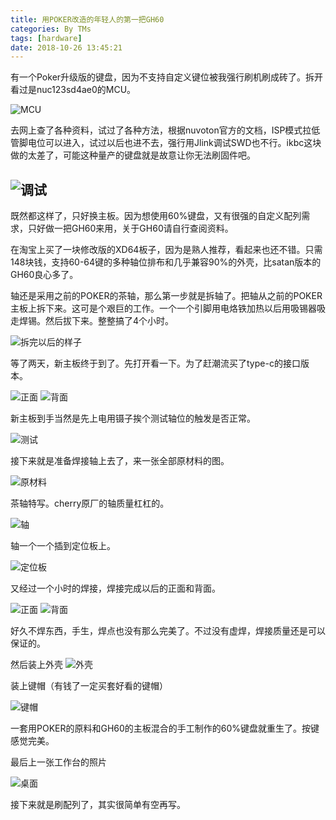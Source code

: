 ```yaml
---
title: 用POKER改造的年轻人的第一把GH60
categories: By TMs
tags: [hardware]
date: 2018-10-26 13:45:21
---
```


有一个Poker升级版的键盘，因为不支持自定义键位被我强行刷机刷成砖了。拆开看过是nuc123sd4ae0的MCU。


![MCU][1]

去网上查了各种资料，试过了各种方法，根据nuvoton官方的文档，ISP模式拉低管脚电位可以进入，试过以后也进不去，强行用Jlink调试SWD也不行。ikbc这块做的太差了，可能这种量产的键盘就是故意让你无法刷固件吧。

![调试][2]
----------
既然都这样了，只好换主板。因为想使用60%键盘，又有很强的自定义配列需求，只好做一把GH60来用，关于GH60请自行查阅资料。

在淘宝上买了一块修改版的XD64板子，因为是熟人推荐，看起来也还不错。只需148块钱，支持60-64键的多种轴位排布和几乎兼容90%的外壳，比satan版本的GH60良心多了。

轴还是采用之前的POKER的茶轴，那么第一步就是拆轴了。把轴从之前的POKER主板上拆下来。这可是个艰巨的工作。一个一个引脚用电烙铁加热以后用吸锡器吸走焊锡。然后拔下来。整整搞了4个小时。

![拆完以后的样子][3]

等了两天，新主板终于到了。先打开看一下。为了赶潮流买了type-c的接口版本。

![正面][4]
![背面][5]

新主板到手当然是先上电用镊子挨个测试轴位的触发是否正常。

![测试][8]

接下来就是准备焊接轴上去了，来一张全部原材料的图。

![原材料][6]

茶轴特写。cherry原厂的轴质量杠杠的。

![轴][7]

轴一个一个插到定位板上。

![定位板][9]

又经过一个小时的焊接，焊接完成以后的正面和背面。

![正面][10]
![背面][11]

好久不焊东西，手生，焊点也没有那么完美了。不过没有虚焊，焊接质量还是可以保证的。

然后装上外壳
![外壳][12]

装上键帽（有钱了一定买套好看的键帽）

![键帽][13]

一套用POKER的原料和GH60的主板混合的手工制作的60%键盘就重生了。按键感觉完美。

最后上一张工作台的照片

![桌面][14]

接下来就是刷配列了，其实很简单有空再写。


  [1]: https://cdn.tms.im/article/20181026/gh60/1.jpg!500
  [2]: https://cdn.tms.im/article/20181026/gh60/2.jpg!500
  [3]: https://cdn.tms.im/article/20181026/gh60/3.jpg!500
  [4]: https://cdn.tms.im/article/20181026/gh60/4.jpg!500
  [5]: https://cdn.tms.im/article/20181026/gh60/5.jpg!500
  [6]: https://cdn.tms.im/article/20181026/gh60/6.jpg!500
  [7]: https://cdn.tms.im/article/20181026/gh60/7.jpg!500
  [8]: https://cdn.tms.im/article/20181026/gh60/8.jpg!500
  [9]: https://cdn.tms.im/article/20181026/gh60/9.jpg!500
  [10]: https://cdn.tms.im/article/20181026/gh60/10.jpg!500
  [11]: https://cdn.tms.im/article/20181026/gh60/11.jpg!500
  [12]: https://cdn.tms.im/article/20181026/gh60/12.jpg!500
  [13]: https://cdn.tms.im/article/20181026/gh60/13.jpg!500
  [14]: https://cdn.tms.im/article/20181026/gh60/14.jpg!500